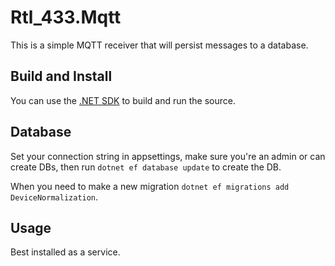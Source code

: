 # Rtl_433.Mqtt

This is a simple MQTT receiver that will persist messages to a database.

## Build and Install

You can use the [.NET SDK](https://dot.net/download) to build and run the source.

## Database

Set your connection string in appsettings, make sure you're an admin or can create DBs, then run `dotnet ef database update` to create the DB.

When you need to make a new migration `dotnet ef migrations add DeviceNormalization`.

## Usage

Best installed as a service.
